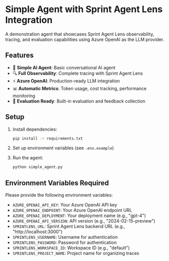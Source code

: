 # Simple Agent with Sprint Agent Lens Integration

A demonstration agent that showcases Sprint Agent Lens observability, tracing, and evaluation capabilities using Azure OpenAI as the LLM provider.

## Features

- 🤖 **Simple AI Agent**: Basic conversational AI agent
- 🔍 **Full Observability**: Complete tracing with Sprint Agent Lens
- ⚡ **Azure OpenAI**: Production-ready LLM integration
- 📊 **Automatic Metrics**: Token usage, cost tracking, performance monitoring
- 🔄 **Evaluation Ready**: Built-in evaluation and feedback collection

## Setup

1. Install dependencies:
   ```bash
   pip install -r requirements.txt
   ```

2. Set up environment variables (see `.env.example`)

3. Run the agent:
   ```bash
   python simple_agent.py
   ```

## Environment Variables Required

Please provide the following environment variables:

- `AZURE_OPENAI_API_KEY`: Your Azure OpenAI API key
- `AZURE_OPENAI_ENDPOINT`: Your Azure OpenAI endpoint URL
- `AZURE_OPENAI_DEPLOYMENT`: Your deployment name (e.g., "gpt-4")
- `AZURE_OPENAI_API_VERSION`: API version (e.g., "2024-02-15-preview")
- `SPRINTLENS_URL`: Sprint Agent Lens backend URL (e.g., "http://localhost:3000")
- `SPRINTLENS_USERNAME`: Username for authentication
- `SPRINTLENS_PASSWORD`: Password for authentication
- `SPRINTLENS_WORKSPACE_ID`: Workspace ID (e.g., "default")
- `SPRINTLENS_PROJECT_NAME`: Project name for organizing traces
